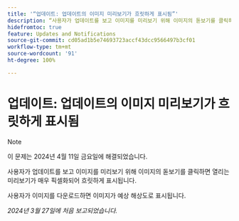 ```yaml
---
title: '“업데이트: 업데이트의 이미지 미리보기가 흐릿하게 표시됨”'
description: “사용자가 업데이트를 보고 이미지를 미리보기 위해 이미지의 돋보기를 클릭하면 열리는 미리보기가 매우 픽셀화되어 흐릿하게 표시됩니다.”
hidefromtoc: true
feature: Updates and Notifications
source-git-commit: cd05ad1b5e74693723accf43dcc9566497b3cf01
workflow-type: tm+mt
source-wordcount: '91'
ht-degree: 100%

---
```



# 업데이트: 업데이트의 이미지 미리보기가 흐릿하게 표시됨

>[!NOTE]
>
>이 문제는 2024년 4월 11일 금요일에 해결되었습니다.

사용자가 업데이트를 보고 이미지를 미리보기 위해 이미지의 돋보기를 클릭하면 열리는 미리보기가 매우 픽셀화되어 흐릿하게 표시됩니다.

사용자가 이미지를 다운로드하면 이미지가 예상 해상도로 표시됩니다.

_2024년 3월 27일에 처음 보고되었습니다._

